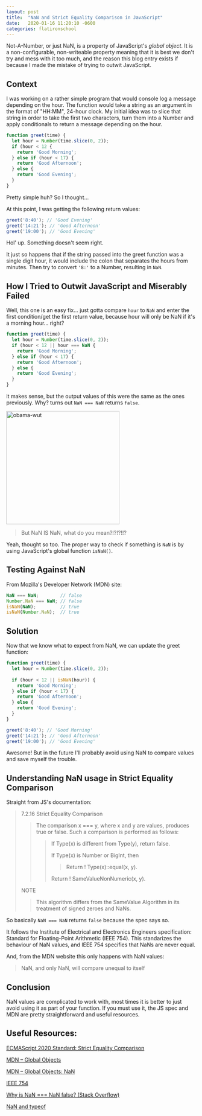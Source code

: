 ```yaml
---
layout: post
title:  "NaN and Strict Equality Comparison in JavaScript"
date:   2020-01-16 11:20:10 -0600 
categories: flatironschool
---
```


Not-A-Number, or just NaN, is a property of JavaScript's *global object*. It is a non-configurable, non-writeable property meaning that it is best we don't try and mess with it too much, and the reason this blog entry exists if because I made the mistake of trying to outwit JavaScript.

## Context

I was working on a rather simple program that would console log a message depending on the hour. The function would take a string as an argument in the format of "HH:MM", 24-hour clock. My initial idea was to slice that string in order to take the first two characters, turn them into a Number and apply conditionals to return a message depending on the hour. 

```javascript
function greet(time) {
  let hour = Number(time.slice(0, 2));
  if (hour < 12 {
    return 'Good Morning';
  } else if (hour < 17) {
    return 'Good Afternoon';
  } else {
    return 'Good Evening';
  }
}
```
Pretty simple huh? So I thought...

At this point, I was getting the following return values:

```javascript
greet('8:40'); // 'Good Evening'
greet('14:21'); // 'Good Afternoon'
greet('19:00'); // 'Good Evening'
```

Hol' up. Something doesn't seem right. 

It just so happens that if the string passed into the greet function was a single digit hour, it would include the colon that separates the hours from minutes. Then try to convert `'8:'` to a Number, resulting in `NaN`.

## How I Tried to Outwit JavaScript and Miserably Failed

Well, this one is an easy fix... just gotta compare `hour` to `NaN` and enter the first condition/get the first return value, because hour will only be NaN if it's a morning hour... right? 

```javascript
function greet(time) {
  let hour = Number(time.slice(0, 2));
  if (hour < 12 || hour === NaN {
    return 'Good Morning';
  } else if (hour < 17) {
    return 'Good Afternoon';
  } else {
    return 'Good Evening';
  }
}
```

it makes sense, but the output values of this were the same as the ones previously. Why? turns out `NaN === NaN` returns `false`. 



<img src="https://media.giphy.com/media/pPhyAv5t9V8djyRFJH/giphy.gif" alt="obama-wut" width="300">

> But NaN IS NaN, what do you mean?!?!?!!?

Yeah, thought so too. The proper way to check if something is `NaN` is by using JavaScript's global function `isNaN()`.

## Testing Against NaN

From Mozilla's Developer Network (MDN) site: 

```javascript
NaN === NaN;        // false
Number.NaN === NaN; // false
isNaN(NaN);         // true
isNaN(Number.NaN);  // true
```

## Solution

Now that we know what to expect from NaN, we can update the greet function:

```javascript
function greet(time) {
  let hour = Number(time.slice(0, 2));
  
  if (hour < 12 || isNaN(hour)) {
    return 'Good Morning';
  } else if (hour < 17) {
    return 'Good Afternoon';
  } else {
    return 'Good Evening';
  }
}

greet('8:40'); // 'Good Morning'
greet('14:21'); // 'Good Afternoon'
greet('19:00'); // 'Good Evening'
```

Awesome! But in the future I'll probably avoid using NaN to compare values and save myself the trouble.

## Understanding NaN usage in Strict Equality Comparison

Straight from JS's documentation:

> 7.2.16 Strict Equality Comparison
>> The comparison x === y, where x and y are values, produces true or false. Such a comparison is performed as follows:
>>> If Type(x) is different from Type(y), return false.
>>>
>>> If Type(x) is Number or BigInt, then
>>>> Return ! Type(x)::equal(x, y).
>>>
>>> Return ! SameValueNonNumeric(x, y).
>
>NOTE
>> This algorithm differs from the SameValue Algorithm in its treatment of signed zeroes and NaNs.

So basically `NaN === NaN` returns `false` because the spec says so. 

It follows the Institute of Electrical and Electronics Engineers specification: Standard for Floating-Point Arithmetic (IEEE 754). This standarizes the behaviour of NaN values, and IEEE 754 specifies that NaNs are never equal. 

And, from the MDN website this only happens with NaN values:
> NaN, and only NaN, will compare unequal to itself

## Conclusion

NaN values are complicated to work with, most times it is better to just avoid using it as part of your function. If you must use it, the JS spec and MDN are pretty straightforward and useful resources.

## Useful Resources:

[ECMAScript 2020 Standard: Strict Equality Comparison](https://tc39.es/ecma262/#sec-strict-equality-comparison)

[MDN – Global Objects](https://developer.mozilla.org/en-US/docs/Web/JavaScript/Reference/Global_Objects)

[MDN – Global Objects: NaN](https://developer.mozilla.org/en-US/docs/Web/JavaScript/Reference/Global_Objects/NaN)

[IEEE 754](https://en.wikipedia.org/wiki/IEEE_754)

[Why is NaN === NaN false? (Stack Overflow)](https://stackoverflow.com/questions/19955898/why-is-nan-nan-false)

[NaN and typeof](https://javascriptrefined.io/nan-and-typeof-36cd6e2a4e43)